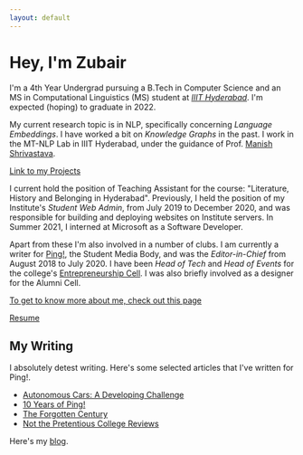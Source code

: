 ```yaml
---
layout: default
---
```


# Hey, I'm Zubair

I'm a 4th Year Undergrad pursuing a B.Tech in Computer Science and an MS in 
Computational Linguistics (MS) student at 
[_IIIT Hyderabad_](https://www.iiit.ac.in/). 
I'm expected (hoping) to graduate in 2022.

My current research topic is in NLP, specifically concerning _Language 
Embeddings_. I have worked a bit on _Knowledge Graphs_ in the past.
I work in the MT-NLP Lab in IIIT Hyderabad, under the guidance of Prof. 
[Manish Shrivastava]. 

[Link to my Projects](./projects)

I current hold the position of Teaching Assistant for the course: 
"Literature, History and Belonging in Hyderabad". Previously, I 
held the position of my Institute's _Student Web Admin_, from July 2019 to 
December 2020, and was
responsible for building and deploying websites on 
Institute servers. In Summer 2021, I interned at Microsoft as a Software
Developer.

Apart from these I'm also involved in a number of clubs. I am currently
a writer for [Ping!](https://pingiiit.org/), the Student Media Body, and was 
the _Editor-in-Chief_ from August 2018 to July 2020. I have been
_Head of Tech_ and _Head of Events_ for the college's 
[Entrepreneurship Cell](https://ecell.iiit.ac.in/). I was also briefly
involved as a designer for the Alumni Cell.

[To get to know more about me, check out this page](./about)

[Resume](./Zubair_1page.pdf)

## My Writing

I absolutely detest writing. Here's some selected articles that I've written
for Ping!. 

- [Autonomous Cars: A Developing Challenge](https://pingiiit.org/echoes/2018/05/autonomous-cars-a-developing-challenge/)
- [10 Years of Ping!](https://pingiiit.org/2020/03/10-years-of-ping/)
- [The Forgotten Century](https://pingiiit.org/echoes/2019/06/the-forgotten-century/)
- [Not the Pretentious College Reviews](https://pingiiit.org/echoes/2018/05/not-the-pretentious-college-reviews/)

Here's my [blog](./posts).


[Manish Shrivastava]: https://scholar.google.co.in/citations?user=sIvMnGQAAAAJ&hl=en
